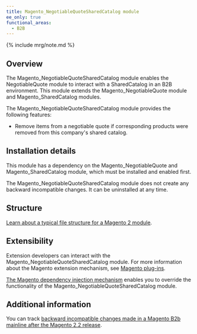 ```yaml
---
title: Magento_NegotiableQuoteSharedCatalog module
ee_only: true
functional_areas:
  - B2B
---
```


{% include mrg/note.md %}

## Overview

The Magento_NegotiableQuoteSharedCatalog module enables the NegotiableQuote module to interact with a SharedCatalog in an B2B environment. This module extends the Magento_NegotiableQuote module and Magento_SharedCatalog modules.

The Magento_NegotiableQuoteSharedCatalog module provides the following features:

* Remove items from a negotiable quote if corresponding products were removed from this company's shared catalog.
 
## Installation details

This module has a dependency on the Magento_NegotiableQuote and Magento_SharedCatalog module, which must be installed and enabled first.
 
The Magento_NegotiableQuoteSharedCatalog module does not create any backward incompatible changes. It can be uninstalled at any time. 
 
## Structure
 
[Learn about a typical file structure for a Magento 2 module]({{site.baseurl}}/guides/v2.2/extension-dev-guide/build/module-file-structure.html).
 
## Extensibility
 
Extension developers can interact with the Magento_NegotiableQuoteSharedCatalog module. For more information about the Magento extension mechanism, see [Magento plug-ins]({{site.baseurl}}/guides/v2.2/extension-dev-guide/plugins.html).
 
[The Magento dependency injection mechanism]({{site.baseurl}}/guides/v2.2/extension-dev-guide/depend-inj.html) enables you to override the functionality of the Magento_NegotiableQuoteSharedCatalog module.

## Additional information
 
You can track [backward incompatible changes made in a Magento B2b mainline after the Magento 2.2 release]({{site.baseurl}}/guides/v2.2/release-notes/changes/b2b_changes.html).
